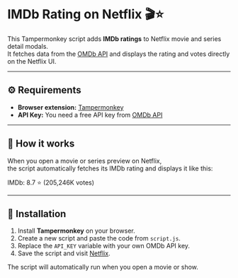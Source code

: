# IMDb Rating on Netflix 🎬⭐

This Tampermonkey script adds **IMDb ratings** to Netflix movie and series detail modals.  
It fetches data from the [OMDb API](https://www.omdbapi.com/) and displays the rating and votes directly on the Netflix UI.

---

## ⚙️ Requirements

- **Browser extension:** [Tampermonkey](https://www.tampermonkey.net/)
- **API Key:** You need a free API key from [OMDb API](https://www.omdbapi.com/apikey.aspx)

---

## 🧩 How it works

When you open a movie or series preview on Netflix,  
the script automatically fetches its IMDb rating and displays it like this:

IMDb: 8.7 ⭐ (205,246K votes)

---

## 🚀 Installation

1. Install **Tampermonkey** on your browser.  
2. Create a new script and paste the code from `script.js`.  
3. Replace the `API_KEY` variable with your own OMDb API key.  
4. Save the script and visit [Netflix](https://www.netflix.com).  

The script will automatically run when you open a movie or show.
